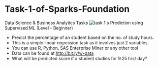 # Task-1-of-Sparks-Foundation
Data Science  &amp; Business  Analytics  Tasks
![task 1 s](https://user-images.githubusercontent.com/114299063/213121872-00b75cc9-b5e1-44ff-a16c-1df6500f69ad.JPG)
Prediction using Supervised ML 
(Level - Beginner)
-  Predict the percentage of an student based on the no. of study hours. 
-  This is a simple linear regression task as it involves just 2 variables.
-  You can use R, Python, SAS Enterprise Miner or any other tool 
-  Data can be found at http://bit.ly/w-data
-  What will be predicted score if a student studies for 9.25 hrs/ day? 
